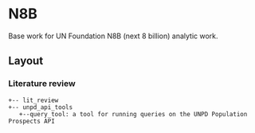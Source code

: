 # N8B
Base work for UN Foundation N8B (next 8 billion) analytic work.

## Layout

### Literature review

```
+-- lit_review
+-- unpd_api_tools
   +--query_tool: a tool for running queries on the UNPD Population Prospects API 
```
